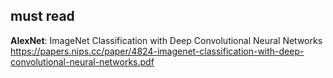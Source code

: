 
## must read
**AlexNet**: ImageNet Classification with Deep Convolutional Neural Networks   
https://papers.nips.cc/paper/4824-imagenet-classification-with-deep-convolutional-neural-networks.pdf
